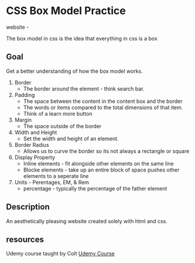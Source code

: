 # CSS Box Model Practice
website - 

The box model in css is the idea that everything in css is a box
## Goal
Get a better understanding of how the box model works. 
1. Border
    - The border around the element - think search bar.    
2. Padding
    - The space between the content in the content box and the border
    - The words or items compared to the total dimensions of that item.
    - Think of a learn more button
3. Margin
    - The space outside of the border
4. Width and Height
    - Set the width and height of an element.
5. Border Radius
    - Allows us to curve the border so its not always a rectangle or square
6. Display Property
    - Inline elements - fit alongside other elements on the same line
    - Blocke elements - take up an entire block of space pushes other elements to a seperate line
7. Units - Perentages, EM, & Rem
    - percentage - typically the percentage of the father element
## Description
An aesthetically pleasing website created solely with html and css.
## resources
Udemy course taught by Colt
[Udemy Course](https://www.udemy.com/course/the-web-developer-bootcamp/learn/lecture/21917680#overview)